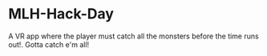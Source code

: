 # MLH-Hack-Day
A VR app where the player must catch all the monsters before the time runs out!. Gotta catch e'm all!
